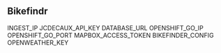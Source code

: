 Bikefindr
---------
INGEST_IP
JCDECAUX_API_KEY
DATABASE_URL
OPENSHIFT_GO_IP
OPENSHIFT_GO_PORT
MAPBOX_ACCESS_TOKEN
BIKEFINDER_CONFIG
OPENWEATHER_KEY

